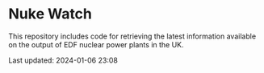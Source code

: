 # Nuke Watch

This repository includes code for retrieving the latest information available on the output of EDF nuclear power plants in the UK.

Last updated: 2024-01-06 23:08